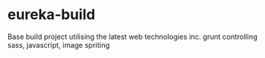 eureka-build
============

Base build project utilising the latest web technologies inc. grunt controlling sass, javascript, image spriting
